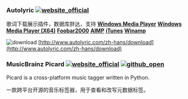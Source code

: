 ### Autolyric [![website_official](https://gitbook07.oss-cn-hangzhou.aliyuncs.com/website_official.svg)](http://www.autolyric.com)

歌词下载展示插件，数据库胖达，支持 [**Windows Media Player**](http://www.microsoft.com/windows/windowsmedia/default.mspx) [**Windows Media Player \(X64\)**](http://www.microsoft.com/windows/windowsmedia/default.mspx) [**Foobar2000**](http://www.foobar2000.org/) [**AIMP**](http://aimp.ru/) [**iTunes**](http://www.apple.com/cn/itunes/download/) [**Winamp**](http://www.winamp.com/)

![download](https://gitbook07.oss-cn-hangzhou.aliyuncs.com/download.svg) [http://www.autolyric.com/zh-hans/download](http://www.autolyric.com/zh-hans/download)

### MusicBrainz Picard [![website_official](https://gitbook07.oss-cn-hangzhou.aliyuncs.com/website_official.svg)](https://picard.musicbrainz.org/) [![github_open](https://gitbook07.oss-cn-hangzhou.aliyuncs.com/github_open.svg)](https://github.com/metabrainz/picard)

Picard is a cross-platform music tagger written in Python.

一款跨平台开源的音乐标签器，用于查看和改写元数据标签。






